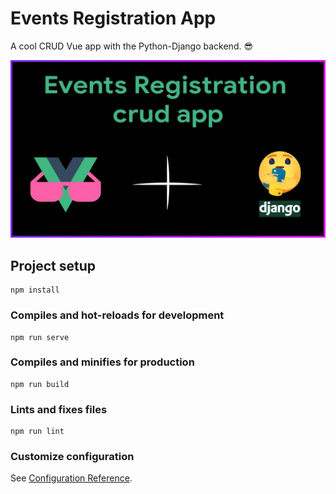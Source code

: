 # Events Registration App
A cool CRUD Vue app with the Python-Django backend. 😎

<img src="https://github.com/rawheel/Event-Registration-App/blob/api-int/src/assets/cover.jpg" alt="MyUnfollowers-main">

## Project setup
```
npm install
```

### Compiles and hot-reloads for development
```
npm run serve
```

### Compiles and minifies for production
```
npm run build
```

### Lints and fixes files
```
npm run lint
```

### Customize configuration
See [Configuration Reference](https://cli.vuejs.org/config/).
